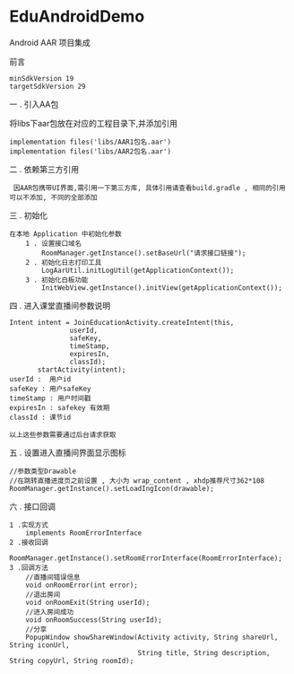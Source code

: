 # EduAndroidDemo
Android AAR 项目集成

前言

    minSdkVersion 19
    targetSdkVersion 29


一 . 引入AA包

   将libs下aar包放在对应的工程目录下,并添加引用

    implementation files('libs/AAR1包名.aar')
    implementation files('libs/AAR2包名.aar')

二 . 依赖第三方引用

     因AAR包携带UI界面,需引用一下第三方库, 具体引用请查看build.gradle , 相同的引用可以不添加, 不同的全部添加

三 . 初始化

    在本地 Application 中初始化参数
    	1 . 设置接口域名
    	    RoomManager.getInstance().setBaseUrl("请求接口链接");
    	2 . 初始化日志打印工具
    	    LogAarUtil.initLogUtil(getApplicationContext());
    	3 . 初始化白板功能
    	    InitWebView.getInstance().initView(getApplicationContext());

四 . 进入课堂直播间参数说明

    Intent intent = JoinEducationActivity.createIntent(this,
    	           userId,
    	           safeKey,
    	           timeStamp,
    	           expiresIn,
    	           classId);
    	   startActivity(intent);
    userId :  用户id
    safeKey : 用户safeKey
    timeStamp : 用户时间戳
    expiresIn : safekey 有效期
    classId : 课节id

    以上这些参数需要通过后台请求获取

五 . 设置进入直播间界面显示图标

    //参数类型Drawable
    //在跳转直播进度页之前设置 , 大小为 wrap_content , xhdp推荐尺寸362*108
    RoomManager.getInstance().setLoadIngIcon(drawable);

六 . 接口回调

    1 .实现方式
        implements RoomErrorInterface
    2 .接收回调
        RoomManager.getInstance().setRoomErrorInterface(RoomErrorInterface);
    3 .回调方法
        //直播间错误信息
        void onRoomError(int error);
        //退出房间
        void onRoomExit(String userId);
        //进入房间成功
        void onRoomSuccess(String userId);
        //分享
        PopupWindow showShareWindow(Activity activity, String shareUrl, String iconUrl,
                                    String title, String description, String copyUrl, String roomId);






























